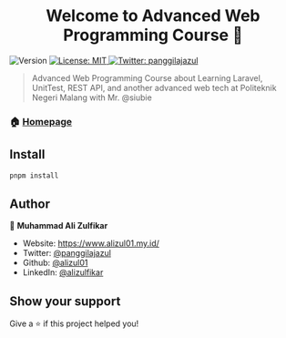 <h1 align="center">Welcome to Advanced Web Programming Course 👋</h1>
<p>
  <img alt="Version" src="https://img.shields.io/badge/version-4-blue.svg?cacheSeconds=2592000" />
  <a href="#" target="_blank">
    <img alt="License: MIT" src="https://img.shields.io/badge/License-MIT-yellow.svg" />
  </a>
  <a href="https://twitter.com/panggilajazul" target="_blank">
    <img alt="Twitter: panggilajazul" src="https://img.shields.io/twitter/follow/panggilajazul.svg?style=social" />
  </a>
</p>

> Advanced Web Programming Course about Learning Laravel, UnitTest, REST API, and another advanced web tech at Politeknik Negeri Malang with Mr. @siubie

### 🏠 [Homepage](https://github.com/alizul01/advanced-web-programming-course)

## Install

```sh
pnpm install
```

## Author

👤 **Muhammad Ali Zulfikar**

* Website: https://www.alizul01.my.id/
* Twitter: [@panggilajazul](https://twitter.com/panggilajazul)
* Github: [@alizul01](https://github.com/alizul01)
* LinkedIn: [@alizulfikar](https://linkedin.com/in/alizulfikar)

## Show your support

Give a ⭐️ if this project helped you!
